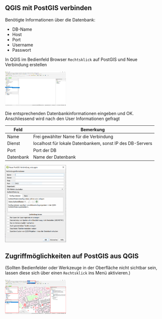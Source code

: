 ## QGIS mit PostGIS verbinden

Benötigte Informationen über die Datenbank:
- DB-Name
- Host
- Port
- Username
- Passwort


In QGIS im Bedienfeld Browser `Rechtsklick` auf PostGIS und Neue Verbindung erstellen

<img src="https://github.com/kratum/open_geodata_nrw/raw/master/images/04_01.PNG" alt="drawing" width="200"/>


Die entsprechenden Datenbankinformationen eingeben und OK. Anschliessend wird nach den User Informationen gefragt

Feld | Bemerkung
--- | ---
Name | Frei gewählter Name für die Verbindung
Dienst | localhost für lokale Datenbankem, sonst IP des DB-Servers
Port | Port der DB
Datenbank | Name der Datenbank


<img src="https://github.com/kratum/open_geodata_nrw/raw/master/images/04_02.PNG" alt="drawing" width="200"/>

## Zugriffmöglichkeiten auf PostGIS aus QGIS

(Sollten Bedienfelder oder Werkzeuge in der Oberfläche nicht sichtbar sein, lassen diese sich über einen `Rechtsklick` ins Menü aktivieren.)


<img src="https://github.com/kratum/open_geodata_nrw/raw/master/images/04_03.PNG" alt="drawing" width="200"/>

